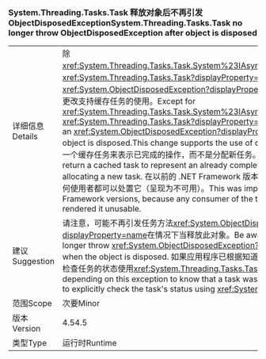 ### <a name="systemthreadingtaskstask-no-longer-throw-objectdisposedexception-after-object-is-disposed"></a><span data-ttu-id="32f5d-101">System.Threading.Tasks.Task 释放对象后不再引发 ObjectDisposedException</span><span class="sxs-lookup"><span data-stu-id="32f5d-101">System.Threading.Tasks.Task no longer throw ObjectDisposedException after object is disposed</span></span>

|   |   |
|---|---|
|<span data-ttu-id="32f5d-102">详细信息</span><span class="sxs-lookup"><span data-stu-id="32f5d-102">Details</span></span>|<span data-ttu-id="32f5d-103">除<xref:System.Threading.Tasks.Task.System%23IAsyncResult%23AsyncWaitHandle>，<xref:System.Threading.Tasks.Task?displayProperty=name>方法将不再引发<xref:System.ObjectDisposedException?displayProperty=name>异常后释放此对象。此更改支持缓存任务的使用。</span><span class="sxs-lookup"><span data-stu-id="32f5d-103">Except for <xref:System.Threading.Tasks.Task.System%23IAsyncResult%23AsyncWaitHandle>, <xref:System.Threading.Tasks.Task?displayProperty=name> methods no longer throw an <xref:System.ObjectDisposedException?displayProperty=name> exception after the object is disposed.This change supports the use of cached tasks.</span></span> <span data-ttu-id="32f5d-104">例如，方法会返回一个缓存任务来表示已完成的操作，而不是分配新任务。</span><span class="sxs-lookup"><span data-stu-id="32f5d-104">For example, a method can return a cached task to represent an already completed operation instead of allocating a new task.</span></span> <span data-ttu-id="32f5d-105">在以前的 .NET Framework 版本中无法执行此操作，因为任务的任何使用者都可以处置它（呈现为不可用）。</span><span class="sxs-lookup"><span data-stu-id="32f5d-105">This was impossible in previous .NET Framework versions, because any consumer of the task could dispose of it, which rendered it unusable.</span></span>|
|<span data-ttu-id="32f5d-106">建议</span><span class="sxs-lookup"><span data-stu-id="32f5d-106">Suggestion</span></span>|<span data-ttu-id="32f5d-107">请注意，可能不再引发任务方法<xref:System.ObjectDisposedException?displayProperty=name>在情况下当释放此对象。</span><span class="sxs-lookup"><span data-stu-id="32f5d-107">Be aware that Task methods may no longer throw <xref:System.ObjectDisposedException?displayProperty=name> in cases when the object is disposed.</span></span> <span data-ttu-id="32f5d-108">如果应用程序已根据知道任务已处理此异常，它应更新显式检查任务的状态使用<xref:System.Threading.Tasks.Task.Status>。</span><span class="sxs-lookup"><span data-stu-id="32f5d-108">If an app was depending on this exception to know that a task was disposed, it should be updated to explicitly check the task's status using <xref:System.Threading.Tasks.Task.Status>.</span></span>|
|<span data-ttu-id="32f5d-109">范围</span><span class="sxs-lookup"><span data-stu-id="32f5d-109">Scope</span></span>|<span data-ttu-id="32f5d-110">次要</span><span class="sxs-lookup"><span data-stu-id="32f5d-110">Minor</span></span>|
|<span data-ttu-id="32f5d-111">版本</span><span class="sxs-lookup"><span data-stu-id="32f5d-111">Version</span></span>|<span data-ttu-id="32f5d-112">4.5</span><span class="sxs-lookup"><span data-stu-id="32f5d-112">4.5</span></span>|
|<span data-ttu-id="32f5d-113">类型</span><span class="sxs-lookup"><span data-stu-id="32f5d-113">Type</span></span>|<span data-ttu-id="32f5d-114">运行时</span><span class="sxs-lookup"><span data-stu-id="32f5d-114">Runtime</span></span>|

